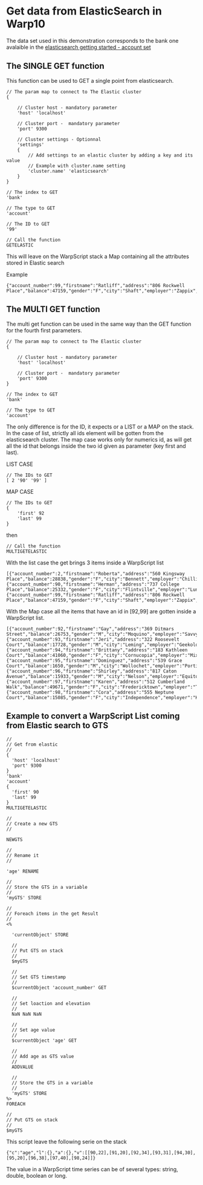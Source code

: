 # Get data from ElasticSearch in Warp10

The data set used in this demonstration corresponds to the bank one avalaible in the [elasticsearch getting started - account set](https://www.elastic.co/guide/en/kibana/5.0/tutorial-load-dataset.html)

## The SINGLE GET function

This function can be used to GET a single point from elasticsearch.

```
// The param map to connect to The Elastic cluster
{ 
	
	// Cluster host - mandatory parameter
	'host' 'localhost'

	// Cluster port -  mandatory parameter
	'port' 9300
	
	// Cluster settings - Optionnal 
	'settings'
	{
		// Add settings to an elastic cluster by adding a key and its value
		// Example with cluster.name setting
		'cluster.name' 'elasticsearch'
	}
}

// The index to GET
'bank'

// The type to GET
'account'

// The ID to GET
'99'

// Call the function
GETELASTIC
```

This will leave on the WarpScript stack a Map containing all the attributes stored in Elastic search

Example
```
{"account_number":99,"firstname":"Ratliff","address":"806 Rockwell Place","balance":47159,"gender":"F","city":"Shaft","employer":"Zappix","state":"ND","age":39,"email":"ratliffheath@zappix.com","lastname":"Heath"}
```

## The MULTI GET function

The multi get function can be used in the same way than the GET function for the fourth first parameters. 

```
// The param map to connect to The Elastic cluster
{ 
	
	// Cluster host - mandatory parameter
	'host' 'localhost'

	// Cluster port -  mandatory parameter
	'port' 9300
}

// The index to GET
'bank'

// The type to GET
'account'
```

The only difference is for the ID, it expects or a LIST or a MAP on the stack. In the case of list, strictly all ids element will be gotten from the elasticsearch cluster. The map case works only for numerics id, as will get all the id that belongs inside the two id given as parameter (key first and last).

LIST CASE
```
// The IDs to GET
[ 2 '90' '99' ]
```

MAP CASE
```
// The IDs to GET
{ 
	'first' 92
	'last' 99
}
```

then
```
// Call the function
MULTIGETELASTIC
```

With the list case the get brings 3 items inside a WarpScript list
```
[{"account_number":2,"firstname":"Roberta","address":"560 Kingsway Place","balance":28838,"gender":"F","city":"Bennett","employer":"Chillium","state":"LA","age":22,"email":"robertabender@chillium.com","lastname":"Bender"},{"account_number":90,"firstname":"Herman","address":"737 College Place","balance":25332,"gender":"F","city":"Flintville","employer":"Lunchpod","state":"IA","age":22,"email":"hermansnyder@lunchpod.com","lastname":"Snyder"},{"account_number":99,"firstname":"Ratliff","address":"806 Rockwell Place","balance":47159,"gender":"F","city":"Shaft","employer":"Zappix","state":"ND","age":39,"email":"ratliffheath@zappix.com","lastname":"Heath"}]
```

With the Map case all the items that have an id in [92,99] are gotten inside a WarpScript list.
```
[{"account_number":92,"firstname":"Gay","address":"369 Ditmars Street","balance":26753,"gender":"M","city":"Moquino","employer":"Savvy","state":"HI","age":34,"email":"gaybrewer@savvy.com","lastname":"Brewer"},{"account_number":93,"firstname":"Jeri","address":"322 Roosevelt Court","balance":17728,"gender":"M","city":"Leming","employer":"Geekology","state":"ND","age":31,"email":"jeribooth@geekology.com","lastname":"Booth"},{"account_number":94,"firstname":"Brittany","address":"183 Kathleen Court","balance":41060,"gender":"F","city":"Cornucopia","employer":"Mixers","state":"AZ","age":30,"email":"brittanycabrera@mixers.com","lastname":"Cabrera"},{"account_number":95,"firstname":"Dominguez","address":"539 Grace Court","balance":1650,"gender":"M","city":"Wollochet","employer":"Portica","state":"KS","age":20,"email":"dominguezle@portica.com","lastname":"Le"},{"account_number":96,"firstname":"Shirley","address":"817 Caton Avenue","balance":15933,"gender":"M","city":"Nelson","employer":"Equitox","state":"MA","age":38,"email":"shirleyedwards@equitox.com","lastname":"Edwards"},{"account_number":97,"firstname":"Karen","address":"512 Cumberland Walk","balance":49671,"gender":"F","city":"Fredericktown","employer":"Tsunamia","state":"MO","age":40,"email":"karentrujillo@tsunamia.com","lastname":"Trujillo"},{"account_number":98,"firstname":"Cora","address":"555 Neptune Court","balance":15085,"gender":"F","city":"Independence","employer":"Kiosk","state":"MN","age":24,"email":"corabarrett@kiosk.com","lastname":"Barrett"}]
```

## Example to convert a WarpScript List coming from Elastic search to GTS

```
//
// Get from elastic
//
{
  'host' 'localhost'
  'port' 9300
}
'bank'
'account'
{ 
  'first' 90 
  'last' 99
}
MULTIGETELASTIC

//
// Create a new GTS 
//

NEWGTS

//
// Rename it
//

'age' RENAME

//
// Store the GTS in a variable
//
'myGTS' STORE

//
// Foreach items in the get Result
//
<%

  'currentObject' STORE

  //
  // Put GTS on stack
  //
  $myGTS 

  //
  // Set GTS timestamp
  //
  $currentObject 'account_number' GET

  //
  // Set loaction and elevation
  //
  NaN NaN NaN

  //
  // Set age value 
  //
  $currentObject 'age' GET

  //
  // Add age as GTS value
  //
  ADDVALUE

  //
  // Store the GTS in a variable
  //
  'myGTS' STORE
%>
FOREACH

//
// Put GTS on stack
//
$myGTS
```

This script leave the following serie on the stack

```
{"c":"age","l":{},"a":{},"v":[[90,22],[91,20],[92,34],[93,31],[94,30],[95,20],[96,38],[97,40],[98,24]]}
``` 

The value in a WarpScript time series can be of several types: string, double, boolean or long.

